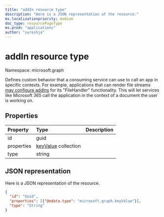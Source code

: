 ```yaml
---
title: "addIn resource type"
description: "Here is a JSON representation of the resource."
ms.localizationpriority: medium
doc_type: resourcePageType
ms.prod: "applications"
author: "sureshja"
---
```


# addIn resource type

Namespace: microsoft.graph

Defines custom behavior that a consuming service can use to call an app in specific contexts. For example, applications that can render file streams [may configure addIns](/onedrive/developer/file-handlers/) for its "FileHandler" functionality. This will let services like Microsoft 365 call the application in the context of a document the user is working on.

## Properties
| Property	   | Type	|Description|
|:---------------|:--------|:----------|
|id|guid||
|properties|[keyValue](keyvalue.md) collection||
|type|string||

## JSON representation

Here is a JSON representation of the resource.

<!-- {
  "blockType": "resource",
  "optionalProperties": [

  ],
  "@odata.type": "microsoft.graph.addIn"
}-->

```json
{
  "id": "Guid",
  "properties": [{"@odata.type": "microsoft.graph.keyValue"}],
  "type": "String"
}

```

<!-- uuid: 8fcb5dbc-d5aa-4681-8e31-b001d5168d79
2015-10-25 14:57:30 UTC -->
<!--
{
  "type": "#page.annotation",
  "description": "addIn resource",
  "keywords": "",
  "section": "documentation",
  "tocPath": "",
  "suppressions": []
}
-->

